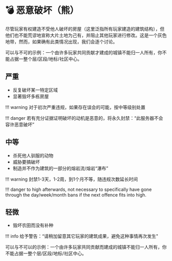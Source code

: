 # 💣 恶意破坏（熊）

尽管玩家有权建造不受他人破坏的房屋（这里泛指所有玩家建造的建筑结构），但他们也不能荒谬地宣称大片土地为己有，并阻止其他玩家进行修改。这是一个灰色地带，然而，如果确有此类情况出现，我们会逐个讨论。

可以与不可的示例：一个由许多玩家共同贡献才建成的城镇不能归一人所有，你不能占据一整个层/区段/地标/社区中心。

## **严重**

* 反复破坏某一特定区域
* 显著毁坏多栋房屋

!!! warning 对于初次严重违规，如果存在误会的可能，按中等级别处置


!!! danger 若有充分证据证明破坏的动机是恶意的，将永久封禁：“此服务器不会容许恶意破坏”


## **中等**

* 杀死他人驯服的动物
* 威胁要搞破坏
* 制造并不作为建筑的一部分的熔岩流/熔岩“瀑布”

!!! warning 封禁1-3天，1-2周，到1个月不等，随违规次数延长时间


!!! danger to high afterwards, not necessary to specifically have gone through
the day/week/month bans if the next offence fits into high.


## **轻微**

* 毁坏农田而没有补种

!!! info 给予警告：“请稍加留意其它玩家的建筑成果，避免这种事情再次发生"


可以与不可以的示例：一个由许多玩家共同贡献而建成的城镇不能归一人所有，你不能占据一整个层/区段/地标/社区中心。
